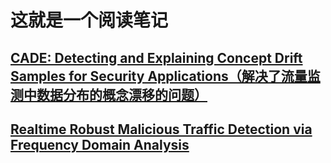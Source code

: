 # 这就是一个阅读笔记  
## [CADE: Detecting and Explaining Concept Drift Samples for Security Applications（解决了流量监测中数据分布的概念漂移的问题）](https://github.com/makabal/paper/blob/main/CADE/CADE%3A%20Detecting%20and%20Explaining%20Concept%20Drift%20Samples%20%20for%20Security%20Applications.md)
## [Realtime Robust Malicious Traffic Detection via Frequency Domain Analysis](https://github.com/makabal/paper/blob/main/Realtime%20Robust%20Malicious%20Traffic%20Detection%20via%20Frequency%20Domain%20Analysis/Realtime%20Robust%20Malicious%20Traffic%20Detection%20via%20Frequency%20Domain%20Analysis.md)
